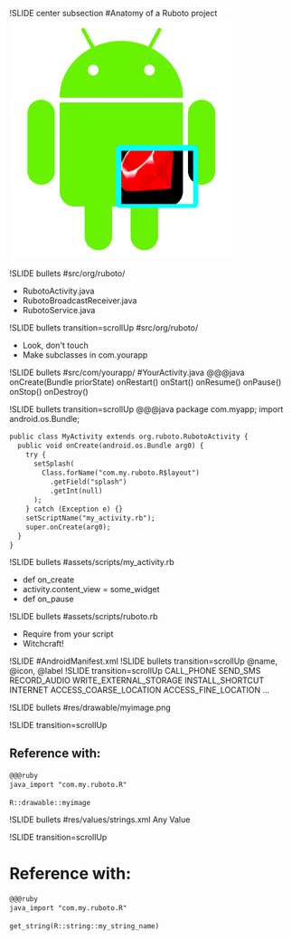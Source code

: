 !SLIDE center subsection
#Anatomy of a Ruboto project
![](ruboto_anatomy.png)

!SLIDE bullets
#src/org/ruboto/
* RubotoActivity.java
* RubotoBroadcastReceiver.java
* RubotoService.java

!SLIDE bullets transition=scrollUp
#src/org/ruboto/
* Look, don't touch
* Make subclasses in com.yourapp

!SLIDE bullets
#src/com/yourapp/
#YourActivity.java
    @@@java
    onCreate(Bundle priorState)
    onRestart()
    onStart()
    onResume()
    onPause()
    onStop()
    onDestroy()

!SLIDE bullets transition=scrollUp
    @@@java
    package com.myapp;
    import android.os.Bundle;

    public class MyActivity extends org.ruboto.RubotoActivity {
      public void onCreate(android.os.Bundle arg0) {
        try {
          setSplash(
            Class.forName("com.my.ruboto.R$layout")
              .getField("splash")
              .getInt(null)
          );
        } catch (Exception e) {}
        setScriptName("my_activity.rb");
        super.onCreate(arg0);
      }
    }


!SLIDE bullets
#assets/scripts/my_activity.rb
* def on_create
* activity.content_view = some_widget
* def on_pause

!SLIDE bullets
#assets/scripts/ruboto.rb
* Require from your script
* Witchcraft!

!SLIDE
#AndroidManifest.xml
!SLIDE bullets transition=scrollUp
    <application>
        @name, @icon, @label
    <activity>
        <intent-filter>
            <action>
            <category>
    <service>
    <receiver>
!SLIDE transition=scrollUp
    <uses-permission>
        CALL_PHONE
        SEND_SMS
        RECORD_AUDIO
        WRITE_EXTERNAL_STORAGE
        INSTALL_SHORTCUT
        INTERNET
        ACCESS_COARSE_LOCATION
        ACCESS_FINE_LOCATION
        ...


!SLIDE bullets
#res/drawable/myimage.png

!SLIDE transition=scrollUp
## Reference with:
    @@@ruby
    java_import "com.my.ruboto.R"

    R::drawable::myimage

!SLIDE bullets
#res/values/strings.xml
    <string name="my_string_name">
      Any Value
    </string>

!SLIDE transition=scrollUp
# Reference with:
    @@@ruby
    java_import "com.my.ruboto.R"
    
    get_string(R::string::my_string_name)
    